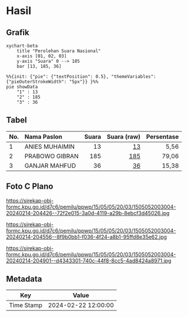 # Hasil

## Grafik

```mermaid
xychart-beta
    title "Perolehan Suara Nasional"
    x-axis [01, 02, 03]
    y-axis "Suara" 0 --> 185
    bar [13, 185, 36]
```

```mermaid
%%{init: {"pie": {"textPosition": 0.5}, "themeVariables": {"pieOuterStrokeWidth": "5px"}} }%%
pie showData
    "1" : 13
    "2" : 185
    "3" : 36
```

## Tabel

| No. | Nama Paslon    | Suara | Suara (raw) | Persentase |
|:--- |:-------------- | -----:| -----------:| ----------:|
| 1   | ANIES MUHAIMIN | 13    | [13][p-1]   | 5,56       |
| 2   | PRABOWO GIBRAN | 185   | [185][p-2]  | 79,06      |
| 3   | GANJAR MAHFUD  | 36    | [36][p-3]   | 15,38      |


[p-1]: https://github.com/gigit-pemilu/pemilu-2024/blob/main/pilpres/hitung-suara/sub/15-jambi/sub/05--muaro-jambi/sub/05-mestong/sub/2003-sungai-landai/sub/004-tps/sub/paslon-1.txt
[p-2]: https://github.com/gigit-pemilu/pemilu-2024/blob/main/pilpres/hitung-suara/sub/15-jambi/sub/05--muaro-jambi/sub/05-mestong/sub/2003-sungai-landai/sub/004-tps/sub/paslon-2.txt
[p-3]: https://github.com/gigit-pemilu/pemilu-2024/blob/main/pilpres/hitung-suara/sub/15-jambi/sub/05--muaro-jambi/sub/05-mestong/sub/2003-sungai-landai/sub/004-tps/sub/paslon-3.txt

## Foto C Plano

https://sirekap-obj-formc.kpu.go.id/d7c6/pemilu/ppwp/15/05/05/20/03/1505052003004-20240214-204426--72f2e015-3a0d-4119-a29b-8ebcf3d45026.jpg

https://sirekap-obj-formc.kpu.go.id/d7c6/pemilu/ppwp/15/05/05/20/03/1505052003004-20240214-204556--8f9b0bb1-f036-4f24-a8b1-95ffd8e35e62.jpg

https://sirekap-obj-formc.kpu.go.id/d7c6/pemilu/ppwp/15/05/05/20/03/1505052003004-20240214-204901--d4343301-740c-44f8-8cc5-4ad8424a8971.jpg


## Metadata

| Key        | Value               |
| ---------- | ------------------- |
| Time Stamp | 2024-02-22 12:00:00 |



